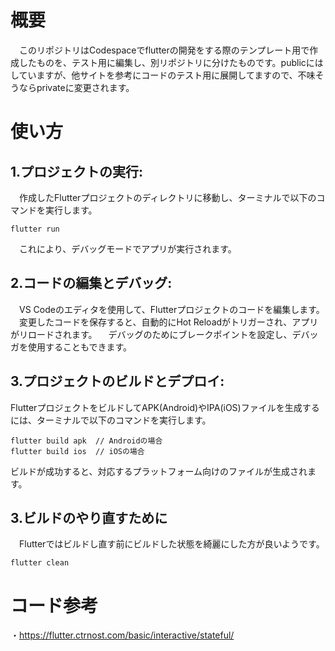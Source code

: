 # 概要
　このリポジトリはCodespaceでflutterの開発をする際のテンプレート用で作成したものを、テスト用に編集し、別リポジトリに分けたものです。publicにはしていますが、他サイトを参考にコードのテスト用に展開してますので、不味そうならprivateに変更されます。
 
# 使い方

## 1.プロジェクトの実行:

　作成したFlutterプロジェクトのディレクトリに移動し、ターミナルで以下のコマンドを実行します。

```
flutter run
```

　これにより、デバッグモードでアプリが実行されます。

## 2.コードの編集とデバッグ:

　VS Codeのエディタを使用して、Flutterプロジェクトのコードを編集します。
　変更したコードを保存すると、自動的にHot Reloadがトリガーされ、アプリがリロードされます。
　デバッグのためにブレークポイントを設定し、デバッガを使用することもできます。

## 3.プロジェクトのビルドとデプロイ:

FlutterプロジェクトをビルドしてAPK(Android)やIPA(iOS)ファイルを生成するには、ターミナルで以下のコマンドを実行します。

```
flutter build apk  // Androidの場合
flutter build ios  // iOSの場合
```

ビルドが成功すると、対応するプラットフォーム向けのファイルが生成されます。

## 3.ビルドのやり直すために

　Flutterではビルドし直す前にビルドした状態を綺麗にした方が良いようです。
 
 ```
 flutter clean
 ```
 
 # コード参考
 ・https://flutter.ctrnost.com/basic/interactive/stateful/
